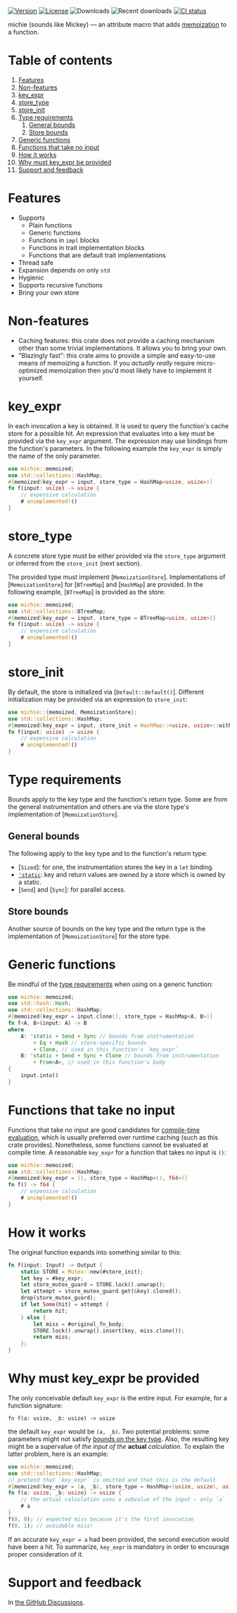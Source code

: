 [![Version](https://img.shields.io/crates/v/michie)][crates.io]
[![License](https://img.shields.io/crates/l/michie)][license]
![Downloads](https://img.shields.io/crates/d/michie)
![Recent downloads](https://img.shields.io/crates/dr/michie)
[![CI status](https://img.shields.io/github/actions/workflow/status/mobusoperandi/michie/ci.yml?branch=master)][ci]

michie (sounds like Mickey) — an attribute macro that adds [memoization] to a function.

<!-- TOC -->
# Table of contents

1. [Features](#features)
1. [Non-features](#non-features)
1. [key_expr](#key_expr)
1. [store_type](#store_type)
1. [store_init](#store_init)
1. [Type requirements](#type-requirements)
    1. [General bounds](#general-bounds)
    1. [Store bounds](#store-bounds)
1. [Generic functions](#generic-functions)
1. [Functions that take no input](#functions-that-take-no-input)
1. [How it works](#how-it-works)
1. [Why must key_expr be provided](#why-must-key_expr-be-provided)
1. [Support and feedback](#support-and-feedback)
<!-- TOC -->

# Features

- Supports
    - Plain functions
    - Generic functions
    - Functions in `impl` blocks
    - Functions in trait implementation blocks
    - Functions that are default trait implementations
- Thread safe
- Expansion depends on only `std`
- Hygienic
- Supports recursive functions
- Bring your own store

# Non-features

- Caching features: this crate does not provide a caching mechanism other than some trivial implementations.
  It allows you to bring your own.
- "Blazingly fast": this crate aims to provide a simple and easy-to-use means of memoizing a function.
  If you *actually really* require micro-optimized memoization then you'd most likely have to implement it yourself.

# key_expr

In each invocation a key is obtained.
It is used to query the function's cache store for a possible hit.
An expression that evaluates into a key must be provided via the `key_expr` argument.
The expression may use bindings from the function's parameters.
In the following example the `key_expr` is simply the name of the only parameter.

```rust
use michie::memoized;
use std::collections::HashMap;
#[memoized(key_expr = input, store_type = HashMap<usize, usize>)]
fn f(input: usize) -> usize {
    // expensive calculation
    # unimplemented!()
}
```

# store_type

A concrete store type must be either provided via the `store_type` argument or inferred from the `store_init` (next section).

The provided type must implement [`MemoizationStore`].
Implementations of [`MemoizationStore`] for [`BTreeMap`] and [`HashMap`] are provided.
In the following example, [`BTreeMap`] is provided as the store:

```rust
use michie::memoized;
use std::collections::BTreeMap;
#[memoized(key_expr = input, store_type = BTreeMap<usize, usize>)]
fn f(input: usize) -> usize {
    // expensive calculation
    # unimplemented!()
}
```

# store_init

By default, the store is initialized via [`Default::default()`].
Different initialization may be provided via an expression to `store_init`:

```rust
use michie::{memoized, MemoizationStore};
use std::collections::HashMap;
#[memoized(key_expr = input, store_init = HashMap::<usize, usize>::with_capacity(500))]
fn f(input: usize) -> usize {
    // expensive calculation
    # unimplemented!()
}
```

# Type requirements

Bounds apply to the key type and the function's return type.
Some are from the general instrumentation and others are via the store type's implementation of [`MemoizationStore`].

## General bounds

The following apply to the key type and to the function's return type:

- [`Sized`]: for one, the instrumentation stores the key in a `let` binding.
- [`'static`]: key and return values are owned by a store which is owned by a static.
- [`Send`] and [`Sync`]: for parallel access.

## Store bounds

Another source of bounds on the key type and the return type is the implementation of [`MemoizationStore`] for the store type.

# Generic functions

Be mindful of the [type requirements](#type-requirements) when using on a generic function:

```rust
use michie::memoized;
use std::hash::Hash;
use std::collections::HashMap;
#[memoized(key_expr = input.clone(), store_type = HashMap<A, B>)]
fn f<A, B>(input: A) -> B
where
    A: 'static + Send + Sync // bounds from instrumentation
        + Eq + Hash // store-specific bounds
        + Clone, // used in this function's `key_expr`
    B: 'static + Send + Sync + Clone // bounds from instrumentation
        + From<A>, // used in this function's body
{
    input.into()
}
```

# Functions that take no input

Functions that take no input are good candidates for [compile-time evaluation],
which is usually preferred over runtime caching (such as this crate provides).
Nonetheless, some functions cannot be evaluated at compile time.
A reasonable `key_expr` for a function that takes no input is `()`:

```rust
use michie::memoized;
use std::collections::HashMap;
#[memoized(key_expr = (), store_type = HashMap<(), f64>)]
fn f() -> f64 {
    // expensive calculation
    # unimplemented!()
}
```

# How it works

The original function expands into something similar to this:

```rust ignore
fn f(input: Input) -> Output {
    static STORE = Mutex::new(#store_init);
    let key = #key_expr;
    let store_mutex_guard = STORE.lock().unwrap();
    let attempt = store_mutex_guard.get(&key).cloned();
    drop(store_mutex_guard);
    if let Some(hit) = attempt {
        return hit;
    } else {
        let miss = #original_fn_body;
        STORE.lock().unwrap().insert(key, miss.clone());
        return miss;
    };
}
```

# Why must key_expr be provided

The only conceivable default `key_expr` is the entire input.
For example, for a function signature:
```text
fn f(a: usize, _b: usize) -> usize
```
the default `key_expr` would be `(a, _b)`.
Two potential problems: some parameters might not satisfy [bounds on the key type](#type-requirements).
Also, the resulting key might be a supervalue of _the input of the_ __actual__ _calculation_.
To explain the latter problem, here is an example:

```rust
use michie::memoized;
use std::collections::HashMap;
// pretend that `key_expr` is omitted and that this is the default
#[memoized(key_expr = (a, _b), store_type = HashMap<(usize, usize), usize>)]
fn f(a: usize, _b: usize) -> usize {
    // the actual calculation uses a subvalue of the input — only `a`
    # a
}
f(0, 0); // expected miss because it's the first invocation
f(0, 1); // avoidable miss!
```

If an accurate `key_expr = a` had been provided, the second execution would have been a hit.
To summarize, `key_expr` is mandatory in order to encourage proper consideration of it.

# Support and feedback

In [the GitHub Discussions].

[`'static`]: https://doc.rust-lang.org/rust-by-example/scope/lifetime/static_lifetime.html#trait-bound
[compile-time evaluation]: https://doc.rust-lang.org/std/keyword.const.html#compile-time-evaluable-functions
[memoization]: https://en.wikipedia.org/wiki/Memoization
[crates.io]: https://crates.io/crates/michie
[ci]: https://github.com/mobusoperandi/michie/actions/workflows/ci.yml
[license]: https://tldrlegal.com/license/mit-license
[the GitHub Discussions]: https://github.com/mobusoperandi/michie/discussions
